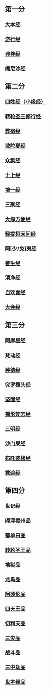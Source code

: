 ## 第一分

### [大本经](01.md)

### [游行经](02.md)

### [典尊经](05.md)

### [阇尼沙经](05.md#du-ni-sha-jing)

## 第二分

### [四姓经（小缘经）](06.md)

### [转轮圣王修行经](06.md#zhuan-lun-sheng-wang-xiu-xing-jing)

### [弊宿经](07.md)

### [散陀那经](08.md)

### [众集经](08.md#zhong-ji-jing)

### [十上经](09.md)

### [增一经](10.md)

### [三聚经](10.md#san-ju-jing)

### [大缘方便经](10.md#da-yuan-fang-bian-jing)

### [释提桓因问经](10.md#shi-ti-huan-yin-wen-jing)

### [阿\[少\/兔\]夷经](11.md)

### [善生经](11.md#shan-sheng-jing)

### [清净经](12.md)

### [自欢喜经](12.md#zi-huan-xi-jing)

### [大会经](12.md#da-hui-jing)

## 第三分

### [阿摩昼经](13.md)

### [梵动经](14.md)

### [种德经](15.md)

### [究罗檀头经](15.md#jiu-luo-tan-tou-jing)

### [坚固经](16.md)

### [裸形梵志经](16.md#luo-xing-fan-zhi-jing)

### [三明经](16.md#san-ming-jing)

### [沙门果经](17.md)

### [布吒婆楼经](17.md#bu-zha-po-lou-jing)

### [露遮经](17.md#lou-zhe-jing)

## 第四分

### 世记经

### [阎浮提州品](18.md)

### [郁单曰品](18.md#yu-dan-yue-pin)

### [转轮圣王品](18.md#zhuan-lun-sheng-wang-pin)

### [地狱品](19.md)

### [龙鸟品](19.md#long-niao-pin)

### [阿须伦品](20.md)

### [四天王品](20.md#si-tian-wang-pin)

### [忉利天品](20.md#dao-li-tian-pin)

### [三灾品](21.md)

### [战斗品](21.md#zhan-dou-pin)

### [三中劫品](22.md)

### [世本缘品](22.md#shi-ben-yuan-pin)
